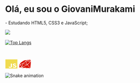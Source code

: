 <h1 align="left"> Olá, eu sou o GiovaniMurakami </h1>
<div align="left">
- Estudando HTML5, CSS3 e JavaScript; </p>
</div>

<div align="left">
  <a href="https://github.com/GiovaniMurakami">
  <img height="180em" src="https://github-readme-stats.vercel.app/api?username=GiovaniMurakami&show_icons=true&theme=dark&include_all_commits=true&count_private=true"/></p>

  [![Top Langs](https://github-readme-stats.vercel.app/api/top-langs/?username=GiovaniMurakami&layout=compact&theme=dark)](https://github.com/GiovaniMurakami/github-readme-stats)
</div></p>
  
  
##

  
<div style="display: inline_block"><br>
  <img align="center" height="30" width="40" src="https://raw.githubusercontent.com/devicons/devicon/master/icons/javascript/javascript-plain.svg">
  <img align="center" height="30" width="40" src="https://github.com/devicons/devicon/blob/master/icons/ruby/ruby-plain.svg"></p>

  ![Snake animation](https://github.com/GiovaniMurakami/GiovaniMurakami/blob/output/github-contribution-grid-snake.svg)
</div>
